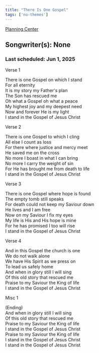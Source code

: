 ```yaml
---
title: "There Is One Gospel"
tags: ['no-themes']
---
```


[Planning Center](https://services.planningcenteronline.com/songs/22889240)

## Songwriter(s): None
### Last scheduled: Jun 1, 2025          

Verse 1  
  
There is one Gospel on which I stand  
For all eternity  
It is my story my Father's plan  
The Son has rescued me  
Oh what a Gospel oh what a peace  
My highest joy and my deepest need  
Now and forever He is my light  
I stand in the Gospel of Jesus Christ  
  
Verse 2  
  
There is one Gospel to which I cling  
All else I count as loss  
For there where justice and mercy meet  
He saved me on the cross  
No more I boast in what I can bring  
No more I carry the weight of sin  
For He has brought me from death to life  
I stand in the Gospel of Jesus Christ  
  
Verse 3  
  
There is one Gospel where hope is found  
The empty tomb still speaks  
For death could not keep my Saviour down  
He lives and I am free  
Now on my Saviour I fix my eyes  
My life is His and His hope is mine  
For he has promised I too will rise  
I stand in the Gospel of Jesus Christ  
  
Verse 4  
  
And in this Gospel the church is one  
We do not walk alone  
We have His Spirit as we press on  
To lead us safely home  
And when in glory still I will sing  
Of this old story that rescued me  
Praise to my Saviour the King of life  
I stand in the Gospel of Jesus Christ  
  
Misc 1  
  
(Ending)  
And when in glory still I will sing  
Of this old story that rescued me  
Praise to my Saviour the King of life  
I stand in the Gospel of Jesus Christ  
Praise to my Saviour the King of life  
I stand in the Gospel of Jesus Christ  
I stand in the Gospel of Jesus Christ
